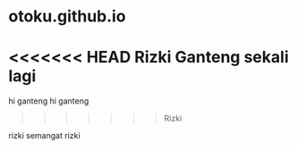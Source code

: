 # otoku.github.io
<<<<<<< HEAD
 Rizki Ganteng sekali lagi
=======

hi ganteng
hi ganteng
>>>>>>> Rizki

rizki semangat
rizki